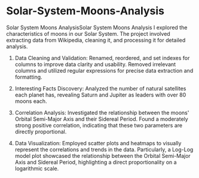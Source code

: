 # Solar-System-Moons-Analysis


Solar System Moons AnalysisSolar System Moons Analysis
I explored the characteristics of moons in our Solar System. The project involved extracting data from Wikipedia, cleaning it, and processing it for detailed analysis. 

1. Data Cleaning and Validation: Renamed, reordered, and set indexes for columns to improve data clarity and usability. Removed irrelevant columns and utilized regular expressions for precise data extraction and formatting.

2. Interesting Facts Discovery: Analyzed the number of natural satellites each planet has, revealing Saturn and Jupiter as leaders with over 80 moons each.

3. Correlation Analysis: Investigated the relationship between the moons' Orbital Semi-Major Axis and their Sidereal Period. Found a moderately strong positive correlation, indicating that these two parameters are directly proportional.

4. Data Visualization: Employed scatter plots and heatmaps to visually represent the correlations and trends in the data. Particularly, a Log-Log model plot showcased the relationship between the Orbital Semi-Major Axis and Sidereal Period, highlighting a direct proportionality on a logarithmic scale.

